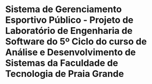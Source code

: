 # Sistema de Gerenciamento Esportivo Público - Projeto de Laboratório de Engenharia de Software do 5º Ciclo do curso de Análise e Desenvolvimento de Sistemas da Faculdade de Tecnologia de Praia Grande
